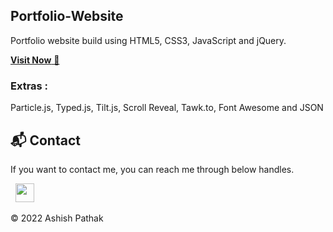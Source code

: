 ## Portfolio-Website
Portfolio website build using HTML5, CSS3, JavaScript and jQuery.

<a href="https://ashishpath.netlify.app/" target="_blank">**Visit Now** 🚀</a>


### Extras : 
Particle.js, Typed.js, Tilt.js, Scroll Reveal, Tawk.to, Font Awesome and JSON

<h2>📬 Contact</h2>


If you want to contact me, you can reach me through below handles.

&nbsp;&nbsp;<a href="https://www.linkedin.com/in/ashish275/"><img src="https://www.felberpr.com/wp-content/uploads/linkedin-logo.png" width="30"></img></a>

© 2022 Ashish Pathak

